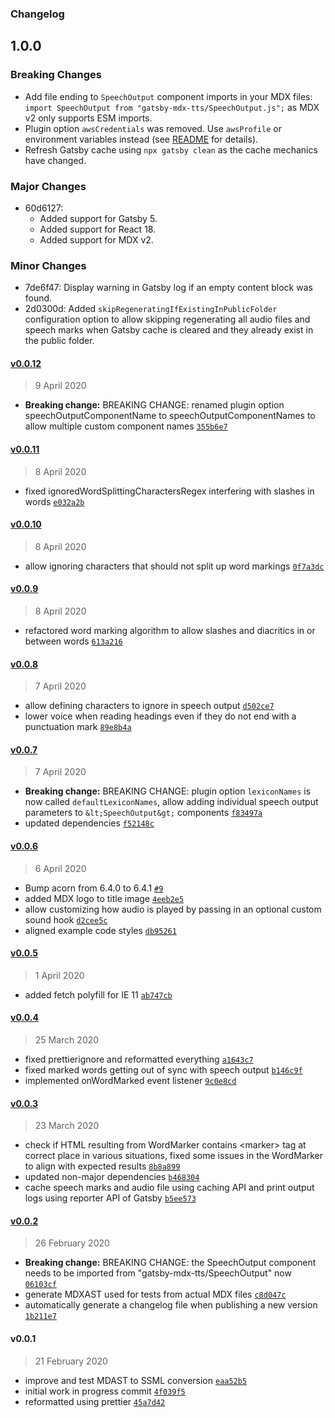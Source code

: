 ### Changelog

## 1.0.0

### Breaking Changes

- Add file ending to `SpeechOutput` component imports in your MDX files: `import SpeechOutput from "gatsby-mdx-tts/SpeechOutput.js";` as MDX v2 only supports ESM imports.
- Plugin option `awsCredentials` was removed. Use `awsProfile` or environment variables instead (see [README](https://github.com/flogy/gatsby-mdx-tts/blob/main/README.md#aws-credentials) for details).
- Refresh Gatsby cache using `npx gatsby clean` as the cache mechanics have changed.

### Major Changes

- 60d6127:
  - Added support for Gatsby 5.
  - Added support for React 18.
  - Added support for MDX v2.

### Minor Changes

- 7de6f47: Display warning in Gatsby log if an empty content block was found.
- 2d0300d: Added `skipRegeneratingIfExistingInPublicFolder` configuration option to allow skipping regenerating all audio files and speech marks when Gatsby cache is cleared and they already exist in the public folder.

#### [v0.0.12](https://github.com/flogy/gatsby-mdx-tts/compare/v0.0.11...v0.0.12)

> 9 April 2020

- **Breaking change:** BREAKING CHANGE: renamed plugin option speechOutputComponentName to speechOutputComponentNames to allow multiple custom component names [`355b6e7`](https://github.com/flogy/gatsby-mdx-tts/commit/355b6e78d9771524f85400594370b8b32ae868a0)

#### [v0.0.11](https://github.com/flogy/gatsby-mdx-tts/compare/v0.0.10...v0.0.11)

> 8 April 2020

- fixed ignoredWordSplittingCharactersRegex interfering with slashes in words [`e032a2b`](https://github.com/flogy/gatsby-mdx-tts/commit/e032a2bb57912d9e5b676de265b55a1f3f536f6e)

#### [v0.0.10](https://github.com/flogy/gatsby-mdx-tts/compare/v0.0.9...v0.0.10)

> 8 April 2020

- allow ignoring characters that should not split up word markings [`0f7a3dc`](https://github.com/flogy/gatsby-mdx-tts/commit/0f7a3dce7c53ff5ded2e5383ba792c8bfc42a343)

#### [v0.0.9](https://github.com/flogy/gatsby-mdx-tts/compare/v0.0.8...v0.0.9)

> 8 April 2020

- refactored word marking algorithm to allow slashes and diacritics in or between words [`613a216`](https://github.com/flogy/gatsby-mdx-tts/commit/613a216c50368e3cc982f1a7905d5648c5c918ef)

#### [v0.0.8](https://github.com/flogy/gatsby-mdx-tts/compare/v0.0.7...v0.0.8)

> 7 April 2020

- allow defining characters to ignore in speech output [`d502ce7`](https://github.com/flogy/gatsby-mdx-tts/commit/d502ce7f856ab0d924358cd0f375ba4a002f96d5)
- lower voice when reading headings even if they do not end with a punctuation mark [`89e8b4a`](https://github.com/flogy/gatsby-mdx-tts/commit/89e8b4aa90ec64a74cbb355cc9ea46148651e52c)

#### [v0.0.7](https://github.com/flogy/gatsby-mdx-tts/compare/v0.0.6...v0.0.7)

> 7 April 2020

- **Breaking change:** BREAKING CHANGE: plugin option `lexiconNames` is now called `defaultLexiconNames`, allow adding individual speech output parameters to `&lt;SpeechOutput&gt;` components [`f83497a`](https://github.com/flogy/gatsby-mdx-tts/commit/f83497a8637dcdebf7bac263cf3540d2f366ec2c)
- updated dependencies [`f52148c`](https://github.com/flogy/gatsby-mdx-tts/commit/f52148ca1147b1b581723f5879208b09cdfca69d)

#### [v0.0.6](https://github.com/flogy/gatsby-mdx-tts/compare/v0.0.5...v0.0.6)

> 6 April 2020

- Bump acorn from 6.4.0 to 6.4.1 [`#9`](https://github.com/flogy/gatsby-mdx-tts/pull/9)
- added MDX logo to title image [`4eeb2e5`](https://github.com/flogy/gatsby-mdx-tts/commit/4eeb2e52c7ffcdb2ce3360dc235a99d08926349f)
- allow customizing how audio is played by passing in an optional custom sound hook [`d2cee5c`](https://github.com/flogy/gatsby-mdx-tts/commit/d2cee5c326d788be3d7c8e64a58feabe12367094)
- aligned example code styles [`db95261`](https://github.com/flogy/gatsby-mdx-tts/commit/db95261ec183f60e1a3f70c46f84670900c63d46)

#### [v0.0.5](https://github.com/flogy/gatsby-mdx-tts/compare/v0.0.4...v0.0.5)

> 1 April 2020

- added fetch polyfill for IE 11 [`ab747cb`](https://github.com/flogy/gatsby-mdx-tts/commit/ab747cb51593eb18a6c05d3c5f79e78699c67e55)

#### [v0.0.4](https://github.com/flogy/gatsby-mdx-tts/compare/v0.0.3...v0.0.4)

> 25 March 2020

- fixed prettierignore and reformatted everything [`a1643c7`](https://github.com/flogy/gatsby-mdx-tts/commit/a1643c7b73a87350a5a8842aff6362b5b55acfed)
- fixed marked words getting out of sync with speech output [`b146c9f`](https://github.com/flogy/gatsby-mdx-tts/commit/b146c9fcd900a15587f5c1f89a05737dc8cb83db)
- implemented onWordMarked event listener [`9c0e8cd`](https://github.com/flogy/gatsby-mdx-tts/commit/9c0e8cd326ae12c0c22d8a2e88c1236fe49d20a6)

#### [v0.0.3](https://github.com/flogy/gatsby-mdx-tts/compare/v0.0.2...v0.0.3)

> 23 March 2020

- check if HTML resulting from WordMarker contains &lt;marker&gt; tag at correct place in various situations, fixed some issues in the WordMarker to align with expected results [`8b8a899`](https://github.com/flogy/gatsby-mdx-tts/commit/8b8a8994e569bd515dc91818496e204454237c41)
- updated non-major dependencies [`b468304`](https://github.com/flogy/gatsby-mdx-tts/commit/b4683044a714f028489593bedcd9d017e172bcb6)
- cache speech marks and audio file using caching API and print output logs using reporter API of Gatsby [`b5ee573`](https://github.com/flogy/gatsby-mdx-tts/commit/b5ee573d37db2b00a330715d417da66b9085b091)

#### [v0.0.2](https://github.com/flogy/gatsby-mdx-tts/compare/v0.0.1...v0.0.2)

> 26 February 2020

- **Breaking change:** BREAKING CHANGE: the SpeechOutput component needs to be imported from "gatsby-mdx-tts/SpeechOutput" now [`06103cf`](https://github.com/flogy/gatsby-mdx-tts/commit/06103cf010aa129e0df51a187ffe2fefc010e9f6)
- generate MDXAST used for tests from actual MDX files [`c8d047c`](https://github.com/flogy/gatsby-mdx-tts/commit/c8d047c420afeeb9aabbd713b0417132dac3deef)
- automatically generate a changelog file when publishing a new version [`1b211e7`](https://github.com/flogy/gatsby-mdx-tts/commit/1b211e763cfadad7eb26e521b7e9434a8761472d)

#### v0.0.1

> 21 February 2020

- improve and test MDAST to SSML conversion [`eaa52b5`](https://github.com/flogy/gatsby-mdx-tts/commit/eaa52b56b21030c903e33bdca3c49548b88818c3)
- initial work in progress commit [`4f039f5`](https://github.com/flogy/gatsby-mdx-tts/commit/4f039f578ca039a240f526624fb6921b994ef703)
- reformatted using prettier [`45a7d42`](https://github.com/flogy/gatsby-mdx-tts/commit/45a7d42dcad0dc1e23b3dba115678ef9ac513b3d)
